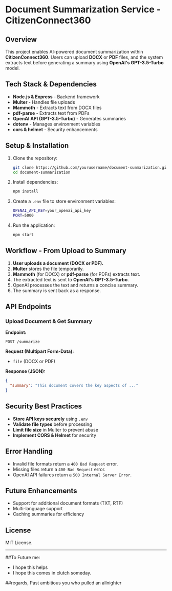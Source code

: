 # Document Summarization Service - CitizenConnect360

## Overview
This project enables AI-powered document summarization within **CitizenConnect360**. Users can upload **DOCX** or **PDF** files, and the system extracts text before generating a summary using **OpenAI's GPT-3.5-Turbo** model.

## Tech Stack & Dependencies
- **Node.js & Express** - Backend framework
- **Multer** - Handles file uploads
- **Mammoth** - Extracts text from DOCX files
- **pdf-parse** - Extracts text from PDFs
- **OpenAI API (GPT-3.5-Turbo)** - Generates summaries
- **dotenv** - Manages environment variables
- **cors & helmet** - Security enhancements

## Setup & Installation
1. Clone the repository:
   ```sh
   git clone https://github.com/yourusername/document-summarization.git
   cd document-summarization
   ```

2. Install dependencies:
   ```sh
   npm install
   ```

3. Create a `.env` file to store environment variables:
   ```sh
   OPENAI_API_KEY=your_openai_api_key
   PORT=5000
   ```

4. Run the application:
   ```sh
   npm start
   ```

## Workflow - From Upload to Summary
1. **User uploads a document (DOCX or PDF).**
2. **Multer** stores the file temporarily.
3. **Mammoth** (for DOCX) or **pdf-parse** (for PDFs) extracts text.
4. The extracted text is sent to **OpenAI's GPT-3.5-Turbo**.
5. OpenAI processes the text and returns a concise summary.
6. The summary is sent back as a response.

## API Endpoints
### Upload Document & Get Summary
**Endpoint:**
```http
POST /summarize
```
**Request (Multipart Form-Data):**
- `file` (DOCX or PDF)

**Response (JSON):**
```json
{
  "summary": "This document covers the key aspects of ..."
}
```

## Security Best Practices
- **Store API keys securely** using `.env`
- **Validate file types** before processing
- **Limit file size** in Multer to prevent abuse
- **Implement CORS & Helmet** for security

## Error Handling
- Invalid file formats return a `400 Bad Request` error.
- Missing files return a `400 Bad Request` error.
- OpenAI API failures return a `500 Internal Server Error`.

## Future Enhancements
- Support for additional document formats (TXT, RTF)
- Multi-language support
- Caching summaries for efficiency

## License
MIT License.

---

##To Future me: 
- I hope this helps
- I hope this comes in clutch someday.

##regards,
Past ambitious you who pulled an allnighter 

